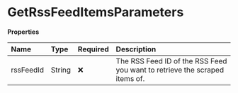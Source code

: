 # GetRssFeedItemsParameters

**Properties**

| Name      | Type   | Required | Description                                                                |
| :-------- | :----- | :------- | :------------------------------------------------------------------------- |
| rssFeedId | String | ❌       | The RSS Feed ID of the RSS Feed you want to retrieve the scraped items of. |
